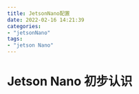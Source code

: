 ```yaml
---
title: JetsonNano配置
date: 2022-02-16 14:21:39
categories:
- "jetsonNano"
tags: 
- "jetson Nano"
---
```



# Jetson Nano 初步认识
